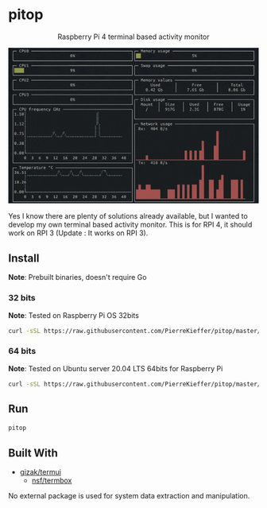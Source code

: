 # pitop 
<div align="center">

Raspberry Pi 4 terminal based activity monitor


<img src="./assets/pitop.gif" />


</div>


Yes I know there are plenty of solutions already available, but I wanted to develop my own terminal based activity monitor.
This is for RPI 4, it should work on RPI 3 (Update : It works on RPI 3). 


## Install 

**Note**: Prebuilt binaries, doesn't require Go

### 32 bits 

**Note**: Tested on Raspberry Pi OS 32bits

```bash 
curl -sSL https://raw.githubusercontent.com/PierreKieffer/pitop/master/install/install_pitop32.sh | bash
```
### 64 bits 

**Note**: Tested on Ubuntu server 20.04 LTS 64bits for Raspberry Pi

```bash 
curl -sSL https://raw.githubusercontent.com/PierreKieffer/pitop/master/install/install_pitop64.sh | bash
```

## Run 
```bash
pitop
```
## Built With

- [gizak/termui](https://github.com/gizak/termui)
  - [nsf/termbox](https://github.com/nsf/termbox-go)

No external package is used for system data extraction and manipulation. 




